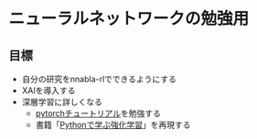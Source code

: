 # ニューラルネットワークの勉強用

## 目標
- 自分の研究をnnabla-rlでできるようにする
- XAIを導入する
- 深層学習に詳しくなる
  - [pytorchチュートリアル](https://yutaroogawa.github.io/pytorch_tutorials_jp/)を勉強する
  - 書籍「[Pythonで学ぶ強化学習](https://www.amazon.co.jp/%E6%A9%9F%E6%A2%B0%E5%AD%A6%E7%BF%92%E3%82%B9%E3%82%BF%E3%83%BC%E3%83%88%E3%82%A2%E3%83%83%E3%83%97%E3%82%B7%E3%83%AA%E3%83%BC%E3%82%BA-Python%E3%81%A7%E5%AD%A6%E3%81%B6%E5%BC%B7%E5%8C%96%E5%AD%A6%E7%BF%92-%E6%94%B9%E8%A8%82%E7%AC%AC2%E7%89%88-%E5%85%A5%E9%96%80%E3%81%8B%E3%82%89%E5%AE%9F%E8%B7%B5%E3%81%BE%E3%81%A7-%E4%B9%85%E4%BF%9D/dp/4065172519/ref=sr_1_1?keywords=python%E3%81%A7%E5%AD%A6%E3%81%B6%E5%BC%B7%E5%8C%96%E5%AD%A6%E7%BF%92&qid=1676287990&sprefix=python%E3%81%A7%E5%AD%A6%E3%81%B6%2Caps%2C216&sr=8-1)」を再現する